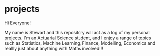 # projects
Hi Everyone!

My name is Stewart and this repository will act as a log of my personal projects. I'm an Actuarial Science student, and I enjoy a range of topics such as Statistics, Machine Learning, Finance, Modelling, Economics and reallly just about anything with Maths involved!!! 
